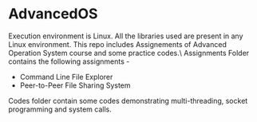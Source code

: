 # AdvancedOS
Execution environment is Linux. All the libraries used are present in any Linux environment.
This repo includes Assignements of Advanced Operation System course and some practice codes.\\
Assignments Folder contains the following assignments -
* Command Line File Explorer
* Peer-to-Peer File Sharing System

Codes folder contain some codes demonstrating multi-threading, socket programming and system calls.
